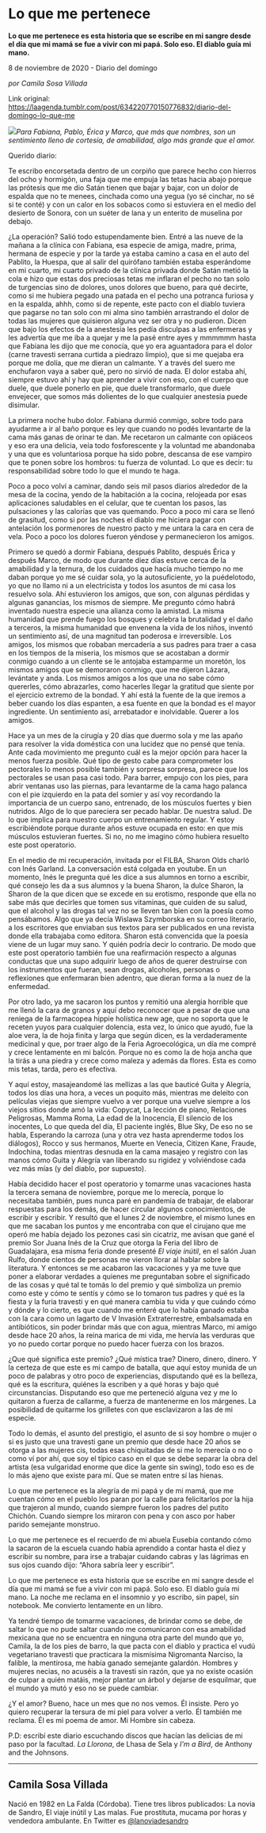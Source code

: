 # Lo que me pertenece

**Lo que me pertenece es esta historia que se escribe en mi sangre desde el día que mi mamá se fue a vivir con mi papá. Solo eso. El diablo guía mi mano.**

8 de noviembre de 2020 - Diario del domingo

_por Camila Sosa Villada_

Link original: https://laagenda.tumblr.com/post/634220770150776832/diario-del-domingo-lo-que-me

![](https://64.media.tumblr.com/4db64100c1d50265f93603ae9c68deed/7e161d513b706339-de/s500x750/490de28e7a931993d1a0bec39efa07ff2fbd851e.jpg)*Para Fabiana, Pablo, Érica y Marco, que más que nombres, son un
sentimiento lleno de cortesía, de amabilidad, algo más grande que el amor.*

Querido diario:

Te escribo encorsetada
dentro de un corpiño que parece hecho con hierros del ocho y hormigón, una faja
que me empuja las tetas hacia abajo porque las prótesis que me dio Satán tienen
que bajar y bajar, con un dolor de espalda que no te menees, cinchada como una
yegua (yo sé cinchar, no sé si te conté) y con un calor en los sobacos como si
estuviera en el medio del desierto de Sonora, con un suéter de lana y un
enterito de muselina por debajo. 

¿La operación? Salió
todo estupendamente bien. Entré a las nueve de la mañana a la clínica con
Fabiana, esa especie de amiga, madre, prima, hermana de especie y por la tarde
ya estaba camino a casa en el auto del Pablito, la Huespa, que al salir del
quirófano también estaba esperándome en mi cuarto, mi cuarto privado de la
clínica privada donde Satán metió la cola e hizo que estas dos preciosas tetas
me inflaran el pecho no tan solo de turgencias sino de dolores, unos dolores
que bueno, para qué decirte, como si me hubiera pegado una patada en el pecho
una potranca furiosa y en la espalda, ahhh, como si de repente, este pacto con
el diablo tuviera que pagarse no tan solo con mi alma sino también arrastrando
el dolor de todas las mujeres que quisieron alguna vez ser otra y no pudieron.
Dicen que bajo los efectos de la anestesia les pedía disculpas a las enfermeras
y les advertía que me iba a quejar y me la pasé entre ayes y mmmmmm hasta que
Fabiana les dijo que me conocía, que yo era aguantadora para el dolor (carne
travesti serrana curtida a piedrazo limpio), que si me quejaba era porque me
dolía, que me dieran un calmante. Y a través del suero me enchufaron vaya a
saber qué, pero no sirvió de nada. El dolor estaba ahí, siempre estuvo ahí y
hay que aprender a vivir con eso, con el cuerpo que duele, que duele ponerlo en
pie, que duele transformarlo, que duele envejecer, que somos más dolientes de
lo que cualquier anestesia puede disimular. 

La primera noche hubo
dolor. Fabiana durmió conmigo, sobre todo para ayudarme a ir al baño porque es
ley que cuando no podés levantarte de la cama más ganas de orinar te dan. Me
recetaron un calmante con opiáceos y eso era una delicia, veía todo
fosforescente y la voluntad me abandonaba y una que es voluntariosa porque ha
sido pobre, descansa de ese vampiro que te ponen sobre los hombros: tu fuerza
de voluntad. Lo que es decir: tu responsabilidad sobre todo lo que el mundo te
haga.

Poco a poco volví a
caminar, dando seis mil pasos diarios alrededor de la mesa de la cocina, yendo
de la habitación a la cocina, relojeada por esas aplicaciones saludables en el
celular, que te cuentan los pasos, las pulsaciones y las calorías que vas quemando.
Poco a poco mi cara se llenó de grasitud, como si por las noches el diablo me
hiciera pagar con antelación los pormenores de nuestro pacto y me untara la
cara en cera de vela. Poco a poco los dolores fueron yéndose y permanecieron
los amigos. 

Primero se quedó a
dormir Fabiana, después Pablito, después Érica y después Marco, de modo que
durante diez días estuve cerca de la amabilidad y la ternura, de los cuidados
que hacía mucho tiempo no me daban porque yo me sé cuidar sola, yo la
autosuficiente, yo la puédelotodo, yo que no llamo ni a un electricista y todos
los asuntos de mi casa los resuelvo sola. Ahí estuvieron los amigos, que son,
con algunas pérdidas y algunas ganancias, los mismos de siempre. Me pregunto
cómo habrá inventado nuestra especie una alianza como la amistad. La misma
humanidad que prende fuego los bosques y celebra la brutalidad y el daño a
terceros, la misma humanidad que envenena la vida de los niños, inventó un
sentimiento así, de una magnitud tan poderosa e irreversible. Los amigos, los
mismos que robaban mercadería a sus padres para traer a casa en los tiempos de
la miseria, los mismos que se acostaban a dormir conmigo cuando a un cliente se
le antojaba estamparme un moretón, los mismos amigos que se demoraron conmigo,
que me dijeron Lázara, levántate y anda. Los mismos amigos a los que una no
sabe cómo quererles, cómo abrazarles, como hacerles llegar la gratitud que
siente por el ejercicio extremo de la bondad. Y ahí está la fuente de la que
iremos a beber cuando los días espanten, a esa fuente en que la bondad es el
mayor ingrediente. Un sentimiento así, arrebatador e inolvidable. Querer a los
amigos.

Hace ya un mes de la
cirugía y 20 días que duermo sola y me las apaño para resolver la vida
doméstica con una lucidez que no pensé que tenía. Ante cada movimiento me
pregunto cuál es la mejor opción para hacer la menos fuerza posible. Qué tipo
de gesto cabe para comprometer los pectorales lo menos posible también y
sorpresa sorpresa, parece que los pectorales se usan pasa casi todo. Para
barrer, empujo con los pies, para abrir ventanas uso las piernas, para
levantarme de la cama hago palanca con el pie izquierdo en la pata del somier y
así voy recordando la importancia de un cuerpo sano, entrenado, de los músculos
fuertes y bien nutridos. Algo de lo que pareciera ser pecado hablar. De nuestra
salud. De lo que implica para nuestro cuerpo un entrenamiento regular. Y estoy
escribiéndote porque durante años estuve ocupada en esto: en que mis músculos
estuvieran fuertes. Si no, no me imagino cómo hubiera resuelto este post
operatorio.

En el medio de mi
recuperación, invitada por el FILBA, Sharon Olds charló con Inés Garland. La conversación
está colgada en youtube. En un momento, Inés le pregunta qué les dice a sus
alumnos en torno a escribir, qué consejo les da a sus alumnos y la buena
Sharon, la dulce Sharon, la Sharon de la que dicen que se excede en su
erotismo, responde que ella no sabe más que decirles que tomen sus vitaminas,
que cuiden de su salud, que el alcohol y las drogas tal vez no se lleven tan
bien con la poesía como pensábamos. Algo que ya decía Wislawa Szymborska en su
correo literario, a los escritores que enviaban sus textos para ser publicados
en una revista donde ella trabajaba como editora. Sharon está convencida que la
poesía viene de un lugar muy sano. Y quién podría decir lo contrario. De modo
que este post operatorio también fue una reafirmación respecto a algunas
conductas que una supo adquirir luego de años de querer destruirse con los
instrumentos que fueran, sean drogas, alcoholes, personas o reflexiones que
enfermaran bien adentro, que dieran forma a la nuez de la enfermedad. 

Por otro lado, ya me
sacaron los puntos y remitió una alergia horrible que me llenó la cara de
granos y aquí debo reconocer que a pesar de que una reniega de la farmacopea
hippie holística new age, que no soporta que le receten yuyos para cualquier
dolencia, esta vez, lo único que ayudó, fue la aloe vera, la de hoja finita y
larga que según dicen, es la verdaderamente medicinal y que, por traer algo de
la Feria Agroecológica, un día me compré y crece lentamente en mi balcón.
Porque no es como la de hoja ancha que la tirás a una piedra y crece como
maleza y además da flores. Esta es como mis tetas, tarda, pero es efectiva. 

Y aquí estoy,
masajeandomé las mellizas a las que bauticé Guita y Alegría, todos los días una
hora, a veces un poquito más, mientras me deleito con películas viejas que
siempre vuelvo a ver porque una vuelve siempre a los viejos sitios donde amó la
vida: Copycat, La lección de piano, Relaciones Peligrosas, Mamma Roma, La edad
de la Inocencia, El silencio de los inocentes, Lo que queda del día, El
paciente inglés, Blue Sky, De eso no se habla, Esperando la carroza (una y otra
vez hasta aprenderme todos los diálogos), Rocco y sus hermanos, Muerte en
Venecia, Citizen Kane, Fraude, Indochina, todas mientras desnuda en la cama
masajeo y registro con las manos cómo Guita y Alegría van liberando su rigidez
y volviéndose cada vez más mías (y del diablo, por supuesto).

Había decidido hacer
el post operatorio y tomarme unas vacaciones hasta la tercera semana de
noviembre, porque me lo merecía, porque lo necesitaba también, pues nunca paré
en pandemia de trabajar, de elaborar respuestas para los demás, de hacer
circular algunos conocimientos, de escribir y escribir. Y resultó que el lunes
2 de noviembre, el mismo lunes en que me sacaban los puntos y me encontraba con
que el cirujano que me operó me había dejado los pezones casi sin cicatriz, me
avisan que gané el premio Sor Juana Inés de la Cruz que otorga la Feria del
libro de Guadalajara, esa misma feria donde presenté *El viaje inútil*, en el
salón Juan Rulfo, donde cientos de personas me vieron llorar al hablar sobre la
literatura. Y entonces se me acabaron las vacaciones y ya me tuve que poner a
elaborar verdades a quienes me preguntaban sobre el significado de las cosas y
qué tal te tomás lo del premio y qué simboliza un premio como este y cómo te
sentís y cómo se lo tomaron tus padres y qué es la fiesta y la furia travesti y
en qué manera cambia tu vida y que cuándo cómo y dónde y lo cierto, es que
cuando me enteré que lo había ganado estaba con la cara como un lagarto de V
Invasión Extraterrestre, embalsamada en antibióticos, sin poder brindar más que
con agua, mientras Marco, mi amigo desde hace 20 años, la reina marica de mi
vida, me hervía las verduras que yo no puedo cortar porque no puedo hacer fuerza
con los brazos. 

¿Que qué significa
este premio? ¿Qué mística trae? Dinero, dinero, dinero. Y la certeza de que
este es mi campo de batalla, que aquí estoy munida de un poco de palabras y
otro poco de experiencias, disputando qué es la belleza, qué es la escritura,
quiénes la escriben y a qué horas y bajo qué circunstancias. Disputando eso que
me perteneció alguna vez y me lo quitaron a fuerza de callarme, a fuerza de
mantenerme en los márgenes. La posibilidad de quitarme los grilletes con que
esclavizaron a las de mi especie.

Todo lo demás, el
asunto del prestigio, el asunto de si soy hombre o mujer o si es justo que una
travesti gane un premio que desde hace 20 años se otorga a las mujeres cis,
todas esas chiquitadas de si me lo merecía o no o como ví por ahí, que soy el
típico caso en el que se debe separar la obra del artista (esa vulgaridad
enorme que dice la gente sin swing), todo eso es de lo más ajeno que existe
para mí. Que se maten entre sí las hienas.

Lo que me pertenece es
la alegría de mi papá y de mi mamá, que me cuentan cómo en el pueblo los paran
por la calle para felicitarlos por la hija que trajeron al mundo, cuando
siempre fueron los padres del putito Chichón. Cuando siempre los miraron con
pena y con asco por haber parido semejante monstruo. 

Lo que me pertenece es
el recuerdo de mi abuela Eusebia contando cómo la sacaron de la escuela cuando
había aprendido a contar hasta el diez y escribir su nombre, para irse a
trabajar cuidando cabras y las lágrimas en sus ojos cuando dijo: “Ahora sabría
leer y escribir”.

Lo que me pertenece es
esta historia que se escribe en mi sangre desde el día que mi mamá se fue a
vivir con mi papá. Solo eso. El diablo guía mi mano. La noche me reclama en el
insomnio y yo escribo, sin papel, sin notebook. Me convierto lentamente en un
libro.

Ya tendré tiempo de
tomarme vacaciones, de brindar como se debe, de saltar lo que no pude saltar
cuando me comunicaron con esa amabilidad mexicana que no se encuentra en
ninguna otra parte del mundo que yo, Camila, la de los pies de barro, la que
pacta con el diablo y practica el vudú vegetariano travesti que practicara la
mismísima Nigromanta Narciso, la falible, la mentirosa, me había ganado
semejante galardón. Hombres y mujeres necias, no acuséis a la travesti sin razón,
que ya no existe ocasión de culpar a quién matáis, mejor plantar un árbol y
dejarse de esquilmar, que el mundo ya mutó y eso no se puede cambiar.

¿Y el amor? Bueno,
hace un mes que no nos vemos. Él insiste. Pero yo quiero recuperar la tersura
de mi piel para volver a verlo. Él también me reclama. Él es mi poema de amor.
Mi Hombre sin cabeza. 

P.D: escribí este
diario escuchando discos que hacían las delicias de mi paso por la facultad. *La
Llorona*, de Lhasa de Sela y *I’m a Bird*, de Anthony and the Johnsons.



---

Camila Sosa Villada
-------------------

 Nació en 1982 en La Falda (Córdoba). Tiene tres libros publicados: La novia de Sandro, El viaje inútil y Las malas. Fue prostituta, mucama por horas y vendedora ambulante. En Twitter es [@lanoviadesandro](https://twitter.com/lanoviadesandro) 


